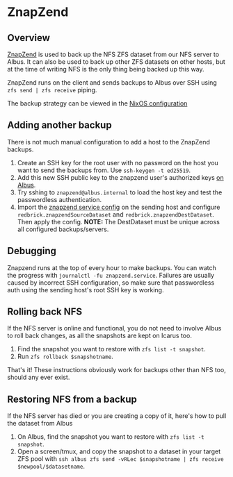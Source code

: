 # ZnapZend

## Overview

[ZnapZend](https://www.znapzend.org) is used to back up the NFS
ZFS dataset from our NFS server to Albus. It can also be used
to back up other ZFS datasets on other hosts, but at the time of
writing NFS is the only thing being backed up this way.

ZnapZend runs on the client and sends backups to Albus
over SSH using `zfs send | zfs receive` piping.

The backup strategy can be viewed in the
[NixOS configuration](https://github.com/redbrick/nix-configs/blob/5ddaf2097a3267b871368fea73a530e399381b4a/services/znapzend.nix)

## Adding another backup

There is not much manual configuration to add a host to
the ZnapZend backups.

1. Create an SSH key for the root user with no password on
   the host you want to send the backups from. Use
   `ssh-keygen -t ed25519`.
2. Add this new SSH public key to the znapzend user's authorized
   keys [on Albus](https://github.com/redbrick/nix-configs/blob/5ddaf2097a3267b871368fea73a530e399381b4a/hosts/albus/configuration.nix#L32).
3. Try sshing to `znapzend@albus.internal` to load the host key and
   test the passwordless authentication.
4. Import the [znapzend service config](https://github.com/redbrick/nix-configs/blob/5ddaf2097a3267b871368fea73a530e399381b4a/services/znapzend.nix)
   on the sending host and configure `redbrick.znapzendSourceDataset`
   and `redbrick.znapzendDestDataset`. Then apply the config. **NOTE:**
   The DestDataset must be unique across all configured backups/servers.

## Debugging

Znapzend runs at the top of every hour to make backups. You can watch
the progress with `journalctl -fu znapzend.service`. Failures are usually
caused by incorrect SSH configuration, so make sure that passwordless
auth using the sending host's root SSH key is working.

## Rolling back NFS

If the NFS server is online and functional, you do not need to involve
Albus to roll back changes, as all the snapshots are kept on Icarus too.

1. Find the snapshot you want to restore with `zfs list -t snapshot`.
2. Run `zfs rollback $snapshotname`.

That's it! These instructions obviously work for backups other than NFS
too, should any ever exist.

## Restoring NFS from a backup

If the NFS server has died or you are creating a copy of it, here's how
to pull the dataset from Albus

1. On Albus, find the snapshot you want to restore with `zfs list -t snapshot`.
2. Open a screen/tmux, and copy the snapshot to a dataset in your target ZFS
   pool with `ssh albus zfs send -vRLec $snapshotname | zfs receive $newpool/$datasetname`.
